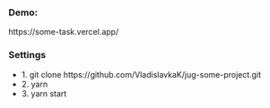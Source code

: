 <h3>Demo:</h3>
<p>https://some-task.vercel.app/</p>
<h3>Settings</h3>
<ul>
  <li>1. git clone https://github.com/VladislavkaK/jug-some-project.git</li>
  <li>2. yarn</li>
  <li>3. yarn start</li>
</ul>
